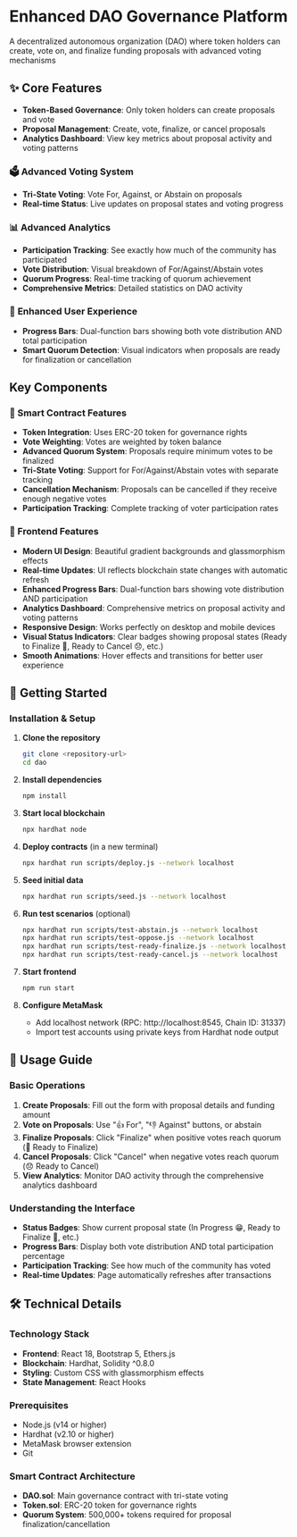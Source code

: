 # Enhanced DAO Governance Platform

A decentralized autonomous organization (DAO) where token holders can create, vote on, and finalize funding proposals with advanced voting mechanisms

## ✨ Core Features

- **Token-Based Governance**: Only token holders can create proposals and vote
- **Proposal Management**: Create, vote, finalize, or cancel proposals
- **Analytics Dashboard**: View key metrics about proposal activity and voting patterns

### 🗳️ **Advanced Voting System**
- **Tri-State Voting**: Vote For, Against, or Abstain on proposals
- **Real-time Status**: Live updates on proposal states and voting progress

### 📊 **Advanced Analytics**
- **Participation Tracking**: See exactly how much of the community has participated
- **Vote Distribution**: Visual breakdown of For/Against/Abstain votes
- **Quorum Progress**: Real-time tracking of quorum achievement
- **Comprehensive Metrics**: Detailed statistics on DAO activity
  
### 🎨 **Enhanced User Experience**
- **Progress Bars**: Dual-function bars showing both vote distribution AND total participation
- **Smart Quorum Detection**: Visual indicators when proposals are ready for finalization or cancellation

## Key Components

### 🔗 Smart Contract Features

- **Token Integration**: Uses ERC-20 token for governance rights
- **Vote Weighting**: Votes are weighted by token balance
- **Advanced Quorum System**: Proposals require minimum votes to be finalized
- **Tri-State Voting**: Support for For/Against/Abstain votes with separate tracking
- **Cancellation Mechanism**: Proposals can be cancelled if they receive enough negative votes
- **Participation Tracking**: Complete tracking of voter participation rates

### 🎨 Frontend Features

- **Modern UI Design**: Beautiful gradient backgrounds and glassmorphism effects
- **Real-time Updates**: UI reflects blockchain state changes with automatic refresh
- **Enhanced Progress Bars**: Dual-function bars showing vote distribution AND participation
- **Analytics Dashboard**: Comprehensive metrics on proposal activity and voting patterns
- **Responsive Design**: Works perfectly on desktop and mobile devices
- **Visual Status Indicators**: Clear badges showing proposal states (Ready to Finalize 🤩, Ready to Cancel 😞, etc.)
- **Smooth Animations**: Hover effects and transitions for better user experience

## 🚀 Getting Started

### Installation & Setup

1. **Clone the repository**
   ```bash
   git clone <repository-url>
   cd dao
   ```

2. **Install dependencies**
   ```bash
   npm install
   ```

3. **Start local blockchain**
   ```bash
   npx hardhat node
   ```

4. **Deploy contracts** (in a new terminal)
   ```bash
   npx hardhat run scripts/deploy.js --network localhost
   ```

5. **Seed initial data**
   ```bash
   npx hardhat run scripts/seed.js --network localhost
   ```

6. **Run test scenarios** (optional)
   ```bash
   npx hardhat run scripts/test-abstain.js --network localhost
   npx hardhat run scripts/test-oppose.js --network localhost
   npx hardhat run scripts/test-ready-finalize.js --network localhost
   npx hardhat run scripts/test-ready-cancel.js --network localhost
   ```

7. **Start frontend**
   ```bash
   npm run start
   ```

8. **Configure MetaMask**
   - Add localhost network (RPC: http://localhost:8545, Chain ID: 31337)
   - Import test accounts using private keys from Hardhat node output

## 📖 Usage Guide

### Basic Operations
1. **Create Proposals**: Fill out the form with proposal details and funding amount
2. **Vote on Proposals**: Use "👍 For", "👎 Against" buttons, or abstain
3. **Finalize Proposals**: Click "Finalize" when positive votes reach quorum (🤩 Ready to Finalize)
4. **Cancel Proposals**: Click "Cancel" when negative votes reach quorum (😞 Ready to Cancel)
5. **View Analytics**: Monitor DAO activity through the comprehensive analytics dashboard

### Understanding the Interface
- **Status Badges**: Show current proposal state (In Progress 😁, Ready to Finalize 🤩, etc.)
- **Progress Bars**: Display both vote distribution AND total participation percentage
- **Participation Tracking**: See how much of the community has voted
- **Real-time Updates**: Page automatically refreshes after transactions

## 🛠️ Technical Details

### Technology Stack
- **Frontend**: React 18, Bootstrap 5, Ethers.js
- **Blockchain**: Hardhat, Solidity ^0.8.0
- **Styling**: Custom CSS with glassmorphism effects
- **State Management**: React Hooks

### Prerequisites
- Node.js (v14 or higher)
- Hardhat (v2.10 or higher)
- MetaMask browser extension
- Git

### Smart Contract Architecture
- **DAO.sol**: Main governance contract with tri-state voting
- **Token.sol**: ERC-20 token for governance rights
- **Quorum System**: 500,000+ tokens required for proposal finalization/cancellation